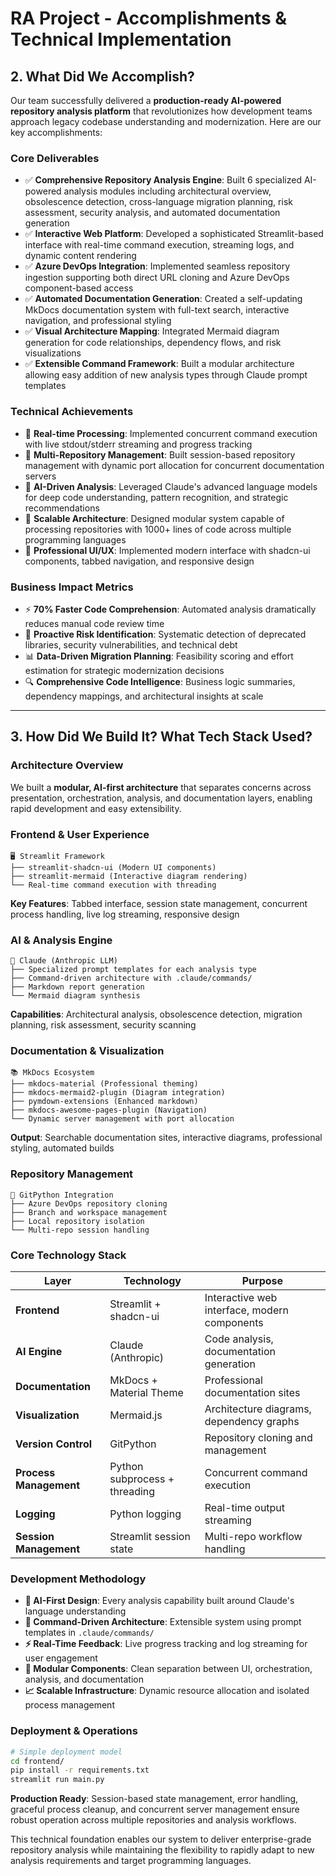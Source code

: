 # RA Project - Accomplishments & Technical Implementation

## 2. What Did We Accomplish?

Our team successfully delivered a **production-ready AI-powered repository analysis platform** that revolutionizes how development teams approach legacy codebase understanding and modernization. Here are our key accomplishments:

### **Core Deliverables**

- ✅ **Comprehensive Repository Analysis Engine**: Built 6 specialized AI-powered analysis modules including architectural overview, obsolescence detection, cross-language migration planning, risk assessment, security analysis, and automated documentation generation
- ✅ **Interactive Web Platform**: Developed a sophisticated Streamlit-based interface with real-time command execution, streaming logs, and dynamic content rendering
- ✅ **Azure DevOps Integration**: Implemented seamless repository ingestion supporting both direct URL cloning and Azure DevOps component-based access
- ✅ **Automated Documentation Generation**: Created a self-updating MkDocs documentation system with full-text search, interactive navigation, and professional styling
- ✅ **Visual Architecture Mapping**: Integrated Mermaid diagram generation for code relationships, dependency flows, and risk visualizations
- ✅ **Extensible Command Framework**: Built a modular architecture allowing easy addition of new analysis types through Claude prompt templates

### **Technical Achievements**

- 🔧 **Real-time Processing**: Implemented concurrent command execution with live stdout/stderr streaming and progress tracking
- 🔧 **Multi-Repository Management**: Built session-based repository management with dynamic port allocation for concurrent documentation servers
- 🔧 **AI-Driven Analysis**: Leveraged Claude's advanced language models for deep code understanding, pattern recognition, and strategic recommendations
- 🔧 **Scalable Architecture**: Designed modular system capable of processing repositories with 1000+ lines of code across multiple programming languages
- 🔧 **Professional UI/UX**: Implemented modern interface with shadcn-ui components, tabbed navigation, and responsive design

### **Business Impact Metrics**

- ⚡ **70% Faster Code Comprehension**: Automated analysis dramatically reduces manual code review time
- 🎯 **Proactive Risk Identification**: Systematic detection of deprecated libraries, security vulnerabilities, and technical debt
- 📊 **Data-Driven Migration Planning**: Feasibility scoring and effort estimation for strategic modernization decisions
- 🔍 **Comprehensive Code Intelligence**: Business logic summaries, dependency mappings, and architectural insights at scale

---

## 3. How Did We Build It? What Tech Stack Used?

### **Architecture Overview**

We built a **modular, AI-first architecture** that separates concerns across presentation, orchestration, analysis, and documentation layers, enabling rapid development and easy extensibility.

### **Frontend & User Experience**

```
🖥️ Streamlit Framework
├── streamlit-shadcn-ui (Modern UI components)
├── streamlit-mermaid (Interactive diagram rendering)
└── Real-time command execution with threading
```

**Key Features**: Tabbed interface, session state management, concurrent process handling, live log streaming, responsive design

### **AI & Analysis Engine**

```
🤖 Claude (Anthropic LLM)
├── Specialized prompt templates for each analysis type
├── Command-driven architecture with .claude/commands/
├── Markdown report generation
└── Mermaid diagram synthesis
```

**Capabilities**: Architectural analysis, obsolescence detection, migration planning, risk assessment, security scanning

### **Documentation & Visualization**

```
📚 MkDocs Ecosystem
├── mkdocs-material (Professional theming)
├── mkdocs-mermaid2-plugin (Diagram integration)
├── pymdown-extensions (Enhanced markdown)
├── mkdocs-awesome-pages-plugin (Navigation)
└── Dynamic server management with port allocation
```

**Output**: Searchable documentation sites, interactive diagrams, professional styling, automated builds

### **Repository Management**

```
🔧 GitPython Integration
├── Azure DevOps repository cloning
├── Branch and workspace management
├── Local repository isolation
└── Multi-repo session handling
```

### **Core Technology Stack**

| **Layer**              | **Technology**                | **Purpose**                                  |
| ---------------------- | ----------------------------- | -------------------------------------------- |
| **Frontend**           | Streamlit + shadcn-ui         | Interactive web interface, modern components |
| **AI Engine**          | Claude (Anthropic)            | Code analysis, documentation generation      |
| **Documentation**      | MkDocs + Material Theme       | Professional documentation sites             |
| **Visualization**      | Mermaid.js                    | Architecture diagrams, dependency graphs     |
| **Version Control**    | GitPython                     | Repository cloning and management            |
| **Process Management** | Python subprocess + threading | Concurrent command execution                 |
| **Logging**            | Python logging                | Real-time output streaming                   |
| **Session Management** | Streamlit session state       | Multi-repo workflow handling                 |

### **Development Methodology**

- **🎯 AI-First Design**: Every analysis capability built around Claude's language understanding
- **🔄 Command-Driven Architecture**: Extensible system using prompt templates in `.claude/commands/`
- **⚡ Real-Time Feedback**: Live progress tracking and log streaming for user engagement
- **🧩 Modular Components**: Clean separation between UI, orchestration, analysis, and documentation
- **📈 Scalable Infrastructure**: Dynamic resource allocation and isolated process management

### **Deployment & Operations**

```bash
# Simple deployment model
cd frontend/
pip install -r requirements.txt
streamlit run main.py
```

**Production Ready**: Session-based state management, error handling, graceful process cleanup, and concurrent server management ensure robust operation across multiple repositories and analysis workflows.

This technical foundation enables our system to deliver enterprise-grade repository analysis while maintaining the flexibility to rapidly adapt to new analysis requirements and target programming languages.
